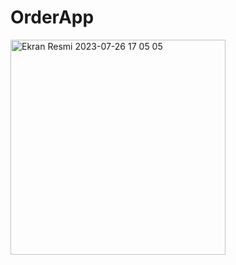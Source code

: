 # OrderApp

<img width="344" alt="Ekran Resmi 2023-07-26 17 05 05" src="https://github.com/alierenats/OrderApp/assets/102768654/e0eddf7f-ed6b-4ed5-b785-79dad2ca7d19">

